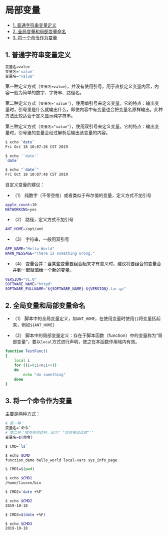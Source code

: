 # 局部变量

<!-- TOC -->

- [1. 普通字符串变量定义](#1-普通字符串变量定义)
- [2. 全局变量和局部变量命名](#2-全局变量和局部变量命名)
- [3. 将一个命令作为变量](#3-将一个命令作为变量)

<!-- /TOC -->

## 1. 普通字符串变量定义

```bash
变量名=value
变量名='value'
变量名="value"
```

第一种定义方式（`变量名=value`），并没有使用引号，用于直接定义变量内容，内容一般为简单的数字、字符串、路径名。

第二种定义方式（`变量名='value'`），使用单引号来定义变量。它的特点：输出变量时，引号里是什么就输出什么，即使内容中有变量也会把变量名原样输出。此种方法比较适合于定义显示纯字符串。

第三种定义方式（`变量名="value"`），使用双引号来定义变量。它的特点：输出变量时，引号里的变量会经过解析后输出该变量的内容。

```bash
$ echo `date`
Fri Oct 18 10:07:26 CST 2019

$ echo '`date`'
`date`

$ echo "`date`"
Fri Oct 18 10:07:48 CST 2019
```

自定义变量的建议：

- （1） 纯数字（不带空格）或者类似于布尔值的变量，定义方式不加引号

```bash
apple_count=10
NETWORKING=yes
```

- （2） 路径，定义方式不加引号

```bash
ANT_HOME=/opt/ant
```

- （3） 字符串，一般用双引号

```bash
APP_NAME="Hello World"
WARN_MESSAGE="There is something wrong."
```

- （4） 变量合并：当某些变量要组合起来才有意义时，建议将要组合的变量合并到一起赋值给一个新的变量。

```bash
VERSION="V1.0"
SOFTWARE_NAME="httpd"
SOFTWARE_FULLNAME="${SOFTWARE_NAME}-${VERSION}.tar.gz"
```

## 2. 全局变量和局部变量命名

- （1） 脚本中的全局变量定义，如`ANT_HOME`，在使用变量时使用`{}`将变量括起来，例如`${ANT_HOME}`

- （2） 脚本中的局部变量定义：存在于脚本函数（function）中的变量称为“局部变量”，要以`local`方式进行声明，使之在本函数作用域内有效。

```bash
function TestFunc()
{
    local i
    for ((i=0;i<n;i++))
    do
        echo "do something"
    done
}
```

## 3. 将一个命令作为变量

主要是两种方式：

```bash
# 第一种：
变量名=`命令`
# 第二种：推荐使用这种，因为"`"容易被误读成"'"
变量名=$(命令)
```

```bash
$ CMD=`ls`

$ echo $CMD
function_demo hello_world local-vars sys_info_page

$ CMD1=$(pwd)

$ echo $CMD1
/home/liusen/bin

$ CMD2=`date +%F`

$ echo $CMD2
2019-10-18

$ CMD3=$(date +%F)

$ echo $CMD3
2019-10-18
```
